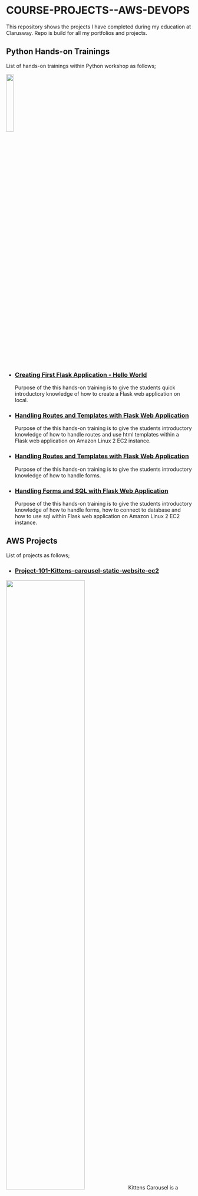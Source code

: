 # COURSE-PROJECTS--AWS-DEVOPS
This repository shows the projects I have completed during my education at Clarusway. Repo is build for all my portfolios and projects.

## Python Hands-on Trainings

List of hands-on trainings within Python workshop as follows;

<!--![Flask](./AWS/Portfolio/flask-01-02-hello-world-app-Jinja-Template/flask.png)-->
<img src="./AWS/Portfolio/flask-01-02-hello-world-app-Jinja-Template/flask.png" width="20%">

- ### [Creating First Flask Application - Hello World](./AWS/Portfolio/flask-01-02-hello-world-app-Jinja-Template/README.md)

    Purpose of the this hands-on training is to give the students quick introductory knowledge of how to create a Flask web application on local.

- ### [Handling Routes and Templates with Flask Web Application](./AWS/Portfolio/flask-03-handling-routes-and-if-for/README.md)

    Purpose of the this hands-on training is to give the students introductory knowledge of how to handle routes and use html templates within a Flask web application on Amazon Linux 2 EC2 instance. 

- ### [Handling Routes and Templates with Flask Web Application](./AWS/Portfolio/flask-04-handling-forms-POST-GET-Methods/README.md)

    Purpose of the this hands-on training is to give the students introductory knowledge of how to handle forms.

- ### [Handling Forms and SQL with Flask Web Application](./AWS/Portfolio/flask-05-Handling-SQL-with-Flask-Web-Application/README.md)

    Purpose of the this hands-on training is to give the students introductory knowledge of how to handle forms, how to connect to database and how to use sql within Flask web application on Amazon Linux 2 EC2 instance. 

## AWS Projects

List of projects as follows;

- ### [Project-101-Kittens-carousel-static-website-ec2](./AWS/Project-101-Kittens-carousel-static-website-ec2/README.md)

<!--![Pro_Project_101.png](./AWS/Project-101-Kittens-carousel-static-website-ec2/Pro_Project_101.png)-->
<img src="./AWS/Project-101-Kittens-carousel-static-website-ec2/Pro_Project_101.png" width="65%">
    Kittens Carousel is a static website application deployed with Apache Web Server on AWS Elastic Compute Cloud (EC2) Instance using AWS Cloudformation Service. 

- ### [Project-102-Roman-Numerals-Converter](./AWS/Project-102-Roman-Numerals-Converter/README.md)

<!--![Project_001.png](./AWS/Project-102-Roman-Numerals-Converter/Project_001.png)-->
<img src="./AWS/Project-102-Roman-Numerals-Converter/Project_001.png" width="65%">
    The Roman Numerals Converter Application aims to convert the given number to the Roman numerals. The application is to be coded in Python and deployed as a web application with Flask on AWS Elastic Compute Cloud (EC2) Instance using AWS Cloudformation and CLI Services. 

- ### [Project-103-Phonebook-Application](./AWS/Project-103-Phonebook-Application/README.md)

<!--![003_phonebook.png](./AWS/Project-103-Phonebook-Application/003_phonebook.png)-->
<img src="./AWS/Project-103-Phonebook-Application/003_phonebook.png" width="65%">
    The Phonebook Application aims to create a phonebook application in Python and deployed as a web application with Flask on AWS Application Load Balancer with Auto Scaling Group of Elastic Compute Cloud (EC2) Instances and Relational Database Service (RDS) using AWS Cloudformation Service.

- ### [Project-104-Kittens-carousel-static-web-s3-cf](./AWS/Project-104-Kittens-carousel-static-web-s3-cf/README.md)

<!--![Project_006.png](./AWS/Project-104-Kittens-carousel-static-web-s3-cf/Project_006.png)-->
<img src="./AWS/Project-104-Kittens-carousel-static-web-s3-cf/Project_006.png" width="65%">
    Kittens Carousel is a static website application deployed on AWS Simple Storage Service (S3), served through Cloudfront and Route 53 using AWS Cloudformation Service.

- ### [Project-501-Capstone-Project-Blog-Page-App-(Django)-on-AWS-Environment](./AWS/Project-501-Capstone-Project-Blog-Page-App-(Django)-on-AWS-Environment/README.md)

<!--![capstone.jpg](./AWS/Project-501-Capstone-Project-Blog-Page-App-(Django)-on-AWS-Environment/capstone.jpg)-->
<img src="./AWS/Project-501-Capstone-Project-Blog-Page-App-(Django)-on-AWS-Environment/capstone.jpg" width="65%">
    The Clarusway Blog Page Application aims to deploy blog application as a web application written Django Framework on AWS Cloud Infrastructure. This infrastructure has Application Load Balancer with Auto Scaling Group of Elastic Compute Cloud (EC2) Instances and Relational Database Service (RDS) on defined VPC. Also, The Cloudfront and Route 53 services are located in front of the architecture and manage the traffic in secure. User is able to upload pictures and videos on own blog page and these are kept on S3 Bucket. This architecture will be created by Firms DevOps Guy.


## DevOps Projects

List of projects as follows;

- ### [201-Create-Apache-Servers-with-Terraform](./DevOps/201-Create-Apache-Servers-with-Terraform/README.md)

<!--![tf-draw.png](./DevOps/201-Create-Apache-Servers-with-Terraform/tf-draw.png)-->
<img src="./DevOps/201-Create-Apache-Servers-with-Terraform/tf-draw.png" width="65%">
    This project aims to create two apache servers in AWS with using Terraform to give students the understanding to building infrastructure with Terraform.

- ### [202-Terraform-Phonebook-Application-deployed-on-AWS](./DevOps/202-Terraform-Phonebook-Application-deployed-on-AWS/README.md)

<!--![tf-phonebook.png](./DevOps/202-Terraform-Phonebook-Application-deployed-on-AWS/tf-phonebook.png)-->
<img src="./DevOps/202-Terraform-Phonebook-Application-deployed-on-AWS/tf-phonebook.png" width="65%">
    The Phonebook Application aims to create a phonebook application in Python and deployed as a web application with Flask on AWS Application Load Balancer with Auto Scaling Group of Elastic Compute Cloud (EC2) Instances and Relational Database Service (RDS) using Terraform.

- ### [203-dockerization-bookstore-api-on-python-flask-mysql](./DevOps/203-dockerization-bookstore-api-on-python-flask-mysql/README.md)

<!--![203-bookstore-api.png](./DevOps/203-dockerization-bookstore-api-on-python-flask-mysql/203-bookstore-api.png)-->
<img src="./DevOps/203-dockerization-bookstore-api-on-python-flask-mysql/203-bookstore-api.png" width="65%">
Bookstore Web API Application aims to create a bookstore web service using Docker to give students the understanding to dockerization of an application. The application code is to be deployed as a RESTful web service with Flask using Dockerfile and Docker Compose on AWS Elastic Compute Cloud (EC2) Instance using Terraform.


- ### [204-docker-swarm-deployment-of-phonebook-app-on-python-flask-mysql](./DevOps/204-docker-swarm-deployment-of-phonebook-app-on-python-flask-mysql/README.md)

<img src="./DevOps/204-docker-swarm-deployment-of-phonebook-app-on-python-flask-mysql/project-204.png" width="65%">
This project aims to deploy the Phonebook Application web application with Docker Swarm on Elastic Compute Cloud (EC2) Instances by pulling the app images from the AWS Elastic Container Registry (ECR) repository.


- ### [205-jenkins-pipeline-for-phonebook-app-on-docker-swarm](./DevOps/205-jenkins-pipeline-for-phonebook-app-on-docker-swarm/README.md)

<img src="./DevOps/205-jenkins-pipeline-for-phonebook-app-on-docker-swarm/Project_205.png" width="65%">
This project aims to create a Jenkins pipeline to deploy the Phonebook Application web application with Docker Swarm on Elastic Compute Cloud (EC2) Instances by pulling the app images from the AWS Elastic Container Registry (ECR) repository.


- ### [206-Kubernetes-Microservice-Phonebook](./DevOps/206-Kubernetes-Microservice-Phonebook/README.md)

<img src="./DevOps/206-Kubernetes-Microservice-Phonebook/Microservice_structure.png" width="65%">
Phonebook Microservice Web Application aims to create a web application with MySQL Database using Docker and Kubernetes to give students the understanding of Microservice architecture. In this application, we have a frontend service and a backend service to interact with database service. Each service will be managed by a Kubernetes deployment. The backend service will be a gateway for the application and it will serve the necessary web pages for create, delete and update operations while the frontend service will serve a search page in order to conduct read operations. To preserve the data in the database, persistent volume and persistent volume claim concepts should be adopted.


- ### [207-Ansible-publish-website-postgresql-nodejs-react](./DevOps/207-Ansible-publish-website-postgresql-nodejs-react/README.md)

<img src="./DevOps/207-Ansible-publish-website-postgresql-nodejs-react/ansible.png" width="65%">
The Clarusway Web-Page Application aims to deploy web-page written Nodejs and React Frameworks on AWS Cloud Infrastructure using Ansible. Building infrastructure process is managing with control node utilizing Ansible. This infrastructure has 1 control node and 3 EC2's as worker node. These EC2's will be launched on AWS console. Web-page has 3 main components which are postgresql, nodejs, and react. Each component is serving in Docker container on EC2s dedicated for them. Postgresql is serving as Database of web-page. Nodejs controls backend part of web-side and react controls frontend side of web-page. The code was written by Clarusway's Developers and architecture will be created by Clarusway's AWS & DevOps Team.


- ### [502-microservices-ci-cd-pipeline-with-database](./DevOps/502-microservices-ci-cd-pipeline-with-database/README.md)

<img src="./DevOps/502-microservices-ci-cd-pipeline-with-database/clinic.png" width="65%">
This project aims to create full CI/CD Pipeline for microservice based applications using [Spring Petclinic Microservices Application](https://github.com/spring-petclinic/spring-petclinic-microservices). Jenkins Server deployed on Elastic Compute Cloud (EC2) Instance is used as CI/CD Server to build pipelines.


## [Real Time DevOps Project](https://www.udemy.com/course/devopsprojects/?src=sac&kw=devops+projects)

- ### [Project-1_Multi Tier Web Application Stack Setup Locally](./Real_Time_DevOps_Project/Project-1_Multi%20Tier%20Web%20Application%20Stack%20Setup%20Locally/README.md)

- ### [Project-2_Automated Setup of Multi Tier App](./Real_Time_DevOps_Project/Project-2_Automated%20Setup%20of%20Multi%20Tier%20App/README.md)

<img src=".\Real_Time_DevOps_Project\Project-1_Multi Tier Web Application Stack Setup Locally\images\Multi_Tier_Web_Application_Stack_Setup_Locally.png" width="65%">

- ### [Project-3_Lift and Shift Application Workload to AWS](./Real_Time_DevOps_Project/Project-3_Lift%20and%20Shift%20Application%20Workload%20to%20AWS/README.md)
<img src=".\Real_Time_DevOps_Project\Project-3_Lift%20and%20Shift%20Application%20Workload%20to%20AWS\images\Project-3.png" width="65%">

- ### [Project-4_ Re-Architecting Web App on AWS Cloud[Cloud Native]](./Real_Time_DevOps_Project/Project-4_%20Re-Architecting%20Web%20App%20on%20AWS%20Cloud%5BCloud%20Native%5D/README.md)
<img src=".\Real_Time_DevOps_Project\Project-4_ Re-Architecting Web App on AWS Cloud[Cloud Native]\images\Project-4.png" width="65%">

- ### [Project-5_ CI Project with Jenkins, Nexus,SonarQube and Slack](./Real_Time_DevOps_Project/Project-5_%20CI%20Project%20with%20Jenkins%2C%20Nexus%2CSonarQube%20and%20Slack/README.md)
<img src=".\Real_Time_DevOps_Project\Project-5_ CI Project with Jenkins, Nexus,SonarQube and Slack\images\PROJECT-5.png" width="65%">

- ### [Project-6_ Continuous Integration on AWS](./Real_Time_DevOps_Project/Project-6_%20Continuous%20Integration%20on%20AWS/README.md)
<img src="./Real_Time_DevOps_Project\Project-6_ Continuous Integration on AWS\images\Project-6.png" width="65%">

